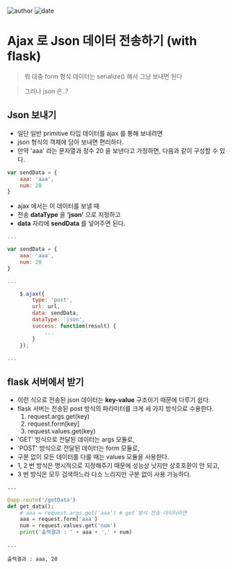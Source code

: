 ﻿
![author](https://img.shields.io/badge/author-daesungRa-lightgray.svg?style=flat-square)
![date](https://img.shields.io/badge/date-190521-lightgray.svg?style=flat-square)

# Ajax 로 Json 데이터 전송하기 (with flask)

> 뭐 대충 form 형식 데이터는 serialize() 해서 그냥 보내면 된다

> 그러나 json 은..?

## Json 보내기

- 일단 일반 primitive 타입 데이터를 ajax 를 통해 보내려면
- json 형식의 객체에 담아 보내면 편리하다.
- 만약 'aaa' 라는 문자열과 정수 20 을 보낸다고 가정하면, 다음과 같이 구성할 수 있다.

```javascript
var sendData = {
    aaa: 'aaa',
    num: 20
}
```

- ajax 에서는 이 데이터를 보낼 때
- 전송 **dataType** 을 **'json'** 으로 지정하고
- **data** 자리에 **sendData** 를 넣어주면 된다.

```javascript
...

var sendData = {
    aaa: 'aaa',
    num: 20
}

...

    $.ajax({
        type: 'post',
        url: url,
        data: sendData,
        dataType: 'json',
        success: function(result) {
            ...
        }
    });
    
...
```

## flask 서버에서 받기

- 이런 식으로 전송된 json 데이터는 **key-value** 구조이기 때문에 다루기 쉽다.
- flask 서버는 전송된 post 방식의 파라미터를 크게 세 가지 방식으로 수용한다.
    1. request.args.get(key)
    2. request.form[key]
    3. request.values.get(key)
- 'GET' 방식으로 전달된 데이터는 args 모듈로,
- 'POST' 방식으로 전달된 데이터는 form 모듈로,
- 구분 없이 모든 데이터를 다룰 때는 values 모듈을 사용한다.
- 1, 2 번 방식은 명시적으로 지정해주기 때문에 성능상 낫지만 상호호환이 안 되고,
- 3 번 방식은 모두 검색하느라 다소 느리지만 구분 없이 사용 가능하다.

```python
...

@app.route('/getData')
def get_data():
    # aaa = request.args.get('aaa') # get 방식 전송 데이터라면
    aaa = request.form['aaa']
    num = request.values.get('num')
    print('출력결과 : ' + aaa + ',' + num)
    
...
```

```text
출력결과 : aaa, 20
```




